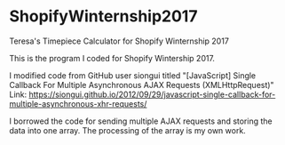 # ShopifyWinternship2017
Teresa's Timepiece Calculator for Shopify Winternship 2017

This is the program I coded for Shopify Wintership 2017.

I modified code from GitHub user siongui titled "[JavaScript] Single Callback For Multiple Asynchronous AJAX Requests (XMLHttpRequest)"
Link: https://siongui.github.io/2012/09/29/javascript-single-callback-for-multiple-asynchronous-xhr-requests/

I borrowed the code for sending multiple AJAX requests and storing the data into one array. The processing of the array is my own work. 
